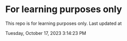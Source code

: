 # For learning purposes only
This repo is for learning purposes only.
Last updated at

Tuesday, October 17, 2023 3:14:23 PM

